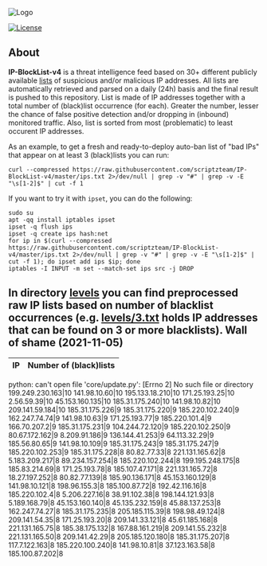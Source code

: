 ![Logo](https://i.imgur.com/PyKLAe7.png)

[![License](https://img.shields.io/badge/license-The_Unlicense-red.svg)](https://unlicense.org/)

About
----

**IP-BlockList-v4** is a threat intelligence feed based on 30+ different publicly available [lists](https://github.com/stamparm/maltrail) of suspicious and/or malicious IP addresses. All lists are automatically retrieved and parsed on a daily (24h) basis and the final result is pushed to this repository. List is made of IP addresses together with a total number of (black)list occurrence (for each). Greater the number, lesser the chance of false positive detection and/or dropping in (inbound) monitored traffic. Also, list is sorted from most (problematic) to least occurent IP addresses.

As an example, to get a fresh and ready-to-deploy auto-ban list of "bad IPs" that appear on at least 3 (black)lists you can run:

```
curl --compressed https://raw.githubusercontent.com/scriptzteam/IP-BlockList-v4/master/ips.txt 2>/dev/null | grep -v "#" | grep -v -E "\s[1-2]$" | cut -f 1
```

If you want to try it with `ipset`, you can do the following:

```
sudo su
apt -qq install iptables ipset
ipset -q flush ips
ipset -q create ips hash:net
for ip in $(curl --compressed https://raw.githubusercontent.com/scriptzteam/IP-BlockList-v4/master/ips.txt 2>/dev/null | grep -v "#" | grep -v -E "\s[1-2]$" | cut -f 1); do ipset add ips $ip; done
iptables -I INPUT -m set --match-set ips src -j DROP
```

In directory [levels](levels) you can find preprocessed raw IP lists based on number of blacklist occurrences (e.g. [levels/3.txt](levels/3.txt) holds IP addresses that can be found on 3 or more blacklists).
Wall of shame (2021-11-05)
----

|IP|Number of (black)lists|
|---|--:|
python: can't open file 'core/update.py': [Errno 2] No such file or directory
199.249.230.163|10
141.98.10.60|10
195.133.18.210|10
171.25.193.25|10
2.56.59.39|10
45.153.160.135|10
185.31.175.240|10
141.98.10.82|10
209.141.59.184|10
185.31.175.226|9
185.31.175.220|9
185.220.102.240|9
162.247.74.74|9
141.98.10.63|9
171.25.193.77|9
185.220.101.4|9
166.70.207.2|9
185.31.175.231|9
104.244.72.120|9
185.220.102.250|9
80.67.172.162|9
8.209.91.186|9
136.144.41.253|9
64.113.32.29|9
185.56.80.65|9
141.98.10.109|9
185.31.175.243|9
185.31.175.247|9
185.220.102.253|9
185.31.175.228|8
80.82.77.33|8
221.131.165.62|8
5.183.209.217|8
89.234.157.254|8
185.220.102.244|8
199.195.248.175|8
185.83.214.69|8
171.25.193.78|8
185.107.47.171|8
221.131.165.72|8
18.27.197.252|8
80.82.77.139|8
185.90.136.171|8
45.153.160.129|8
141.98.10.121|8
198.96.155.3|8
185.100.87.72|8
192.42.116.16|8
185.220.102.4|8
5.206.227.16|8
38.91.102.38|8
198.144.121.93|8
5.189.168.79|8
45.153.160.140|8
45.135.232.159|8
45.88.137.253|8
162.247.74.27|8
185.31.175.235|8
205.185.115.39|8
198.98.49.124|8
209.141.54.35|8
171.25.193.20|8
209.141.33.121|8
45.61.185.168|8
221.131.165.75|8
185.38.175.132|8
167.88.161.219|8
209.141.55.232|8
221.131.165.50|8
209.141.42.29|8
205.185.120.180|8
185.31.175.207|8
117.7.122.163|8
185.220.100.240|8
141.98.10.81|8
37.123.163.58|8
185.100.87.202|8
